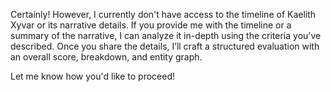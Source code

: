 Certainly! However, I currently don't have access to the timeline of Kaelith Xyvar or its narrative details. If you provide me with the timeline or a summary of the narrative, I can analyze it in-depth using the criteria you've described. Once you share the details, I’ll craft a structured evaluation with an overall score, breakdown, and entity graph.

Let me know how you'd like to proceed!